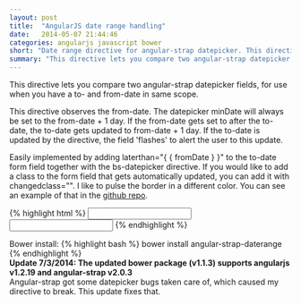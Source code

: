 ```yaml
---
layout: post
title:  "AngularJS date range handling"
date:   2014-05-07 21:44:46
categories: angularjs javascript bower
short: "Date range directive for angular-strap datepicker. This directive lets you compare two angular-strap datepicker fields, for use when you have a to- and from-date in same scope."
summary: "This directive lets you compare two angular-strap datepicker fields, for use when you have a to- and from-date in same scope. This directive observes the from-date. The datepicker minDate will always be set to the from-date + 1 day. If the from-date gets set to after the to-date, the to-date gets updated to from-date + 1 day. If the to-date is updated by the directive, the field 'flashes' to alert the user to this update. "
---
```

This directive lets you compare two angular-strap datepicker fields, for use when you have a to- and from-date in same scope.

This directive observes the from-date. The datepicker minDate will always be set to the from-date + 1 day. If the from-date gets set to after the to-date, the to-date gets updated to from-date + 1 day. If the to-date is updated by the directive, the field 'flashes' to alert the user to this update.

Easily implemented by adding laterthan="{ { fromDate } }" to the to-date form field together with the bs-datepicker directive. If you would like to add a class to the form field that gets automatically updated, you can add it with changedclass="". I like to pulse the border in a different color. You can see an example of that in the [github repo](https://github.com/SuperRunt/angular-strap-daterange).

{% highlight html %}
<input type="text" class="form-control date" readonly="true" ng-model="searchParams.fromDate" data-min-date="today" bs-datepicker required />
<input type="text" class="form-control date" readonly="true" ng-model="searchParams.toDate" data-min-date="{ { toMinDate } }" laterthan="{ { searchParams.fromDate } }" changedclass="changeAlert" bs-datepicker required />
{% endhighlight %}

Bower install:
{% highlight bash %}
bower install angular-strap-daterange
 {% endhighlight %}
<br>
<strong>Update 7/3/2014: The updated bower package (v1.1.3) supports angularjs v1.2.19 and angular-strap v2.0.3</strong><br>
Angular-strap got some datepicker bugs taken care of, which caused my directive to break. This update fixes that.
